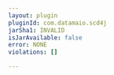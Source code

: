 ```yaml
---
layout: plugin
pluginId: com.datamaio.scd4j
jarSha1: INVALID
isJarAvailable: false
error: NONE
violations: []

---
```

